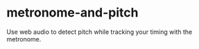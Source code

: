 # metronome-and-pitch
Use web audio to detect pitch while tracking your timing with the metronome. 
